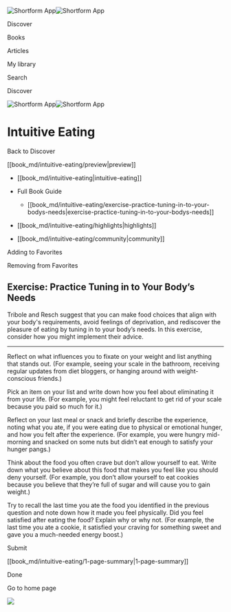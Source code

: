 ![Shortform App](/img/logo.36a2399e.svg)![Shortform App](/img/logo-dark.70c1b072.svg)

Discover

Books

Articles

My library

Search

Discover

![Shortform App](/img/logo.36a2399e.svg)![Shortform App](/img/logo-dark.70c1b072.svg)

# Intuitive Eating

Back to Discover

[[book_md/intuitive-eating/preview|preview]]

  * [[book_md/intuitive-eating|intuitive-eating]]
  * Full Book Guide

    * [[book_md/intuitive-eating/exercise-practice-tuning-in-to-your-bodys-needs|exercise-practice-tuning-in-to-your-bodys-needs]]
  * [[book_md/intuitive-eating/highlights|highlights]]
  * [[book_md/intuitive-eating/community|community]]



Adding to Favorites 

Removing from Favorites 

## Exercise: Practice Tuning in to Your Body’s Needs

Tribole and Resch suggest that you can make food choices that align with your body's requirements, avoid feelings of deprivation, and rediscover the pleasure of eating by tuning in to your body’s needs. In this exercise, consider how you might implement their advice.

* * *

Reflect on what influences you to fixate on your weight and list anything that stands out. (For example, seeing your scale in the bathroom, receiving regular updates from diet bloggers, or hanging around with weight-conscious friends.)

Pick an item on your list and write down how you feel about eliminating it from your life. (For example, you might feel reluctant to get rid of your scale because you paid so much for it.)

Reflect on your last meal or snack and briefly describe the experience, noting what you ate, if you were eating due to physical or emotional hunger, and how you felt after the experience. (For example, you were hungry mid-morning and snacked on some nuts but didn’t eat enough to satisfy your hunger pangs.)

Think about the food you often crave but don’t allow yourself to eat. Write down what you believe about this food that makes you feel like you should deny yourself. (For example, you don’t allow yourself to eat cookies because you believe that they’re full of sugar and will cause you to gain weight.)

Try to recall the last time you ate the food you identified in the previous question and note down how it made you feel physically. Did you feel satisfied after eating the food? Explain why or why not. (For example, the last time you ate a cookie, it satisfied your craving for something sweet and gave you a much-needed energy boost.)

Submit 

[[book_md/intuitive-eating/1-page-summary|1-page-summary]]

Done

Go to home page 

![](https://bat.bing.com/action/0?ti=56018282&Ver=2&mid=ed19e2ef-88be-4c5a-b707-f3e6d3a1b1fd&sid=49fff5b0636c11eeb9c611038afc8668&vid=4a005010636c11ee80c703d4c4a7acd5&vids=0&msclkid=N&pi=0&lg=en-US&sw=800&sh=600&sc=24&nwd=1&tl=Shortform%20%7C%20Book&p=https%3A%2F%2Fwww.shortform.com%2Fapp%2Fbook%2Fintuitive-eating%2Fexercise-practice-tuning-in-to-your-bodys-needs&r=&lt=323&evt=pageLoad&sv=1&rn=637853)
